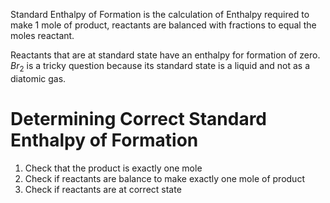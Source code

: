 Standard Enthalpy of Formation is the calculation of Enthalpy required to make 1 mole of product, reactants are balanced with fractions to equal the moles reactant.

Reactants that are at standard state have an enthalpy for formation of zero.
$Br_{2}$ is a tricky question because its standard state is a liquid and not as a diatomic gas.

# Determining Correct Standard Enthalpy of Formation

1. Check that the product is exactly one mole
2. Check if reactants are balance to make exactly one mole of product
3. Check if reactants are at correct state